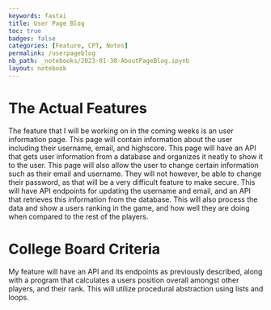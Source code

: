 ```yaml
---
keywords: fastai
title: User Page Blog
toc: true
badges: false
categories: [Feature, CPT, Notes]
permalink: /userpageblog
nb_path: _notebooks/2023-01-30-AboutPageBlog.ipynb
layout: notebook
---
```


<!--
#################################################
### THIS FILE WAS AUTOGENERATED! DO NOT EDIT! ###
#################################################
# file to edit: _notebooks/2023-01-30-AboutPageBlog.ipynb
-->

<div class="container" id="notebook-container">
        
<div class="cell border-box-sizing text_cell rendered"><div class="inner_cell">
<div class="text_cell_render border-box-sizing rendered_html">
<h1 id="The-Actual-Features">The Actual Features<a class="anchor-link" href="#The-Actual-Features"> </a></h1><p>The feature that I will be working on in the coming weeks is an user information page. This page will contain information about the user including their username, email, and highscore. This page will have an API that gets user information from a database and organizes it neatly to show it to the user. This page will also allow the user to change certain information such as their email and username. They will not however, be able to change their password, as that will be a very difficult feature to make secure. This will have API endpoints for updating the username and email, and an API that retrieves this information from the database. This will also process the data and show a users ranking in the game, and how well they are doing when compared to the rest of the players.</p>
<h1 id="College-Board-Criteria">College Board Criteria<a class="anchor-link" href="#College-Board-Criteria"> </a></h1><p>My feature will have an API and its endpoints as previously described, along with a program that calculates a users position overall amongst other players, and their rank. This will utilize procedural abstraction using lists and loops.</p>

</div>
</div>
</div>
</div>
 

